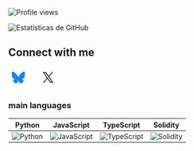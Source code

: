 ![Profile views](https://komarev.com/ghpvc/?username=JulioCesarXY&color=blueviolet)



![Estatísticas de GitHub](https://github-readme-stats.vercel.app/api?username=JulioCesarXY&show_icons=true&theme=radical)

## Connect with me

<div style="display: flex; align-items: center; gap: 20px;">
  <!-- Bluesky -->
  <a href="https://bsky.app/profile/julio-cesar.com" target="_blank">
    <img src="https://github.com/edent/SuperTinyIcons/blob/master/images/svg/bluesky.svg" alt="Bluesky" width="40" height="40"/>
  </a>
  <!-- X (Twitter) -->
  <a href="https://x.com/genesis_x66" target="_blank">
    <img src="https://github.com/edent/SuperTinyIcons/blob/master/images/svg/x.svg" alt="X" width="40" height="40"/>
  </a>
</div>



### main languages

| Python | JavaScript | TypeScript | Solidity |
|--------|------------|------------|----------|
| <img src="https://cdn.jsdelivr.net/gh/devicons/devicon/icons/python/python-original.svg" alt="Python" width="40" height="40"/> | <img src="https://cdn.jsdelivr.net/gh/devicons/devicon/icons/javascript/javascript-original.svg" alt="JavaScript" width="40" height="40"/> | <img src="https://cdn.jsdelivr.net/gh/devicons/devicon/icons/typescript/typescript-original.svg" alt="TypeScript" width="40" height="40"/> | <img src="https://cdn.jsdelivr.net/gh/devicons/devicon/icons/solidity/solidity-original.svg" alt="Solidity" width="40" height="40"/> |

